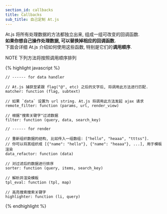 ```yaml
---
section_id: callbacks
title: Callbacks
sub_title: 自己定制 At.js
---
```


At.js 将所有处理数据的方法都独立出来, 组成一组可改变的回调函数.  
**如果你想自己操作处理数据, 可以替换掉相应的回调函数.**  
下面会详细 At.js 介绍如何使用这些函数, 特别是它们的**调用顺序**.  

<span class="label label-warning">NOTE</span> 下列方法将按照调用顺序排列

{% highlight javascript %}

    // ------ for data handler
        
    // At.js 捕获至紧跟 flag("@", etc) 之后的文字后, 将调用此方法进行匹配.
    matcher: function (flag, subtext)

    // 如果 `data` 设置为 url string. At.js 将调用此方法发起 ajax 请求
    remote_filter: function (params, url, render_view)

    // 根据"搜索关键字"过滤数据
    filter: function (query, data, search_key)

    // ------ for render

    // 重新组织数据的结构, 比如传入一组数组: ["hello", "heaaa", "tttss"]. 
    // 你可以将其组织成 [{"name": "hello"}, {"name": "heaaa"}, ...], 用于模板渲染
    data_refactor: function (data)

    // 对过滤后的数据进行排序
    sorter: function (query, items, search_key)

    // 解析并渲染模板
    tpl_eval: function (tpl, map)

    // 高亮搜索搜索关键字
    highlighter: function (li, query)

{% endhighlight %}
